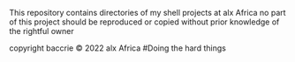 This repository contains directories of my shell projects at alx Africa
no part of this project should be reproduced or copied without prior knowledge of the rightful owner

copyright baccrie  © 2022 alx Africa
#Doing the hard things
